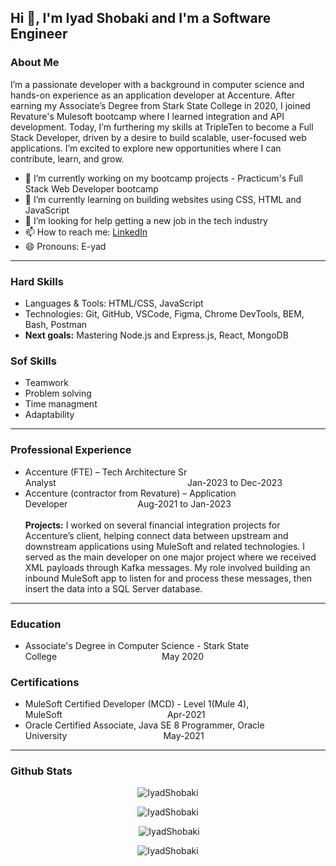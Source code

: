 ## Hi 👋, I'm Iyad Shobaki and I'm a Software Engineer

### About Me
I’m a passionate developer with a background in computer science and hands-on experience as an application developer at Accenture. After earning my Associate’s Degree from Stark State College in 2020, I joined Revature's Mulesoft bootcamp where I learned integration and API development. Today, I’m furthering my skills at TripleTen to become a Full Stack Developer, driven by a desire to build scalable, user-focused web applications. I’m excited to explore new opportunities where I can contribute, learn, and grow.

- 🔭 I’m currently working on my bootcamp projects - Practicum's Full Stack Web Developer bootcamp
- 🌱 I’m currently learning on building websites using CSS, HTML and JavaScript
- 🤔 I’m looking for help getting a new job in the tech industry
- 📫 How to reach me: [LinkedIn](https://www.linkedin.com/in/iyadshobaki/)
- 😄 Pronouns: E-yad

---

### Hard Skills
- Languages & Tools: HTML/CSS, JavaScript
- Technologies: Git, GitHub, VSCode, Figma, Chrome DevTools, BEM, Bash, Postman
- **Next goals:** Mastering Node.js and Express.js, React, MongoDB

### Sof Skills
- Teamwork
- Problem solving
- Time managment
- Adaptability

---

### Professional Experience
- Accenture (FTE) – Tech Architecture Sr Analyst&emsp;&emsp;&emsp;&emsp;&emsp;&emsp;&emsp;&emsp;&emsp;&emsp;&emsp;&emsp;&emsp;&emsp;&emsp;Jan-2023 to Dec-2023
- Accenture (contractor from Revature) – Application Developer&emsp;&emsp;&emsp;&emsp;&emsp;&emsp;&emsp;&emsp;Aug-2021 to Jan-2023\
  <br>
**Projects:** I worked on several financial integration projects for Accenture’s client, helping connect data between upstream and downstream applications using MuleSoft and related technologies. I served as the main developer on one major project where we received XML payloads through Kafka messages. My role involved building an inbound MuleSoft app to listen for and process these messages, then insert the data into a SQL Server database.
---

### Education
 - Associate's Degree in Computer Science - Stark State College&emsp;&emsp;&emsp;&emsp;&emsp;&emsp;&emsp;&emsp;&emsp;&emsp;&emsp;&emsp;May 2020
   
### Certifications
- MuleSoft Certified Developer (MCD) - Level 1(Mule 4), MuleSoft&emsp;&emsp;&emsp;&emsp;&emsp;&emsp;&emsp;&emsp;&emsp;&emsp;&emsp;&emsp;Apr-2021
- Oracle Certified Associate, Java SE 8 Programmer, Oracle University&emsp;&emsp;&emsp;&emsp;&emsp;&emsp;&emsp;&emsp;&emsp;&emsp;&emsp;May-2021 

---
### Github Stats

<p align="center"> <img src="https://komarev.com/ghpvc/?username=IyadShobaki&label=Profile%20views&color=0e75b6&style=flat" alt="IyadShobaki" /> </p>

<p align="center"><img src="https://github-readme-stats.vercel.app/api/top-langs?username=IyadShobaki&show_icons=true&theme=tokyonight&locale=en&layout=compact" alt="IyadShobaki" /></p>

<p align="center">&nbsp;<img src="https://github-readme-stats.vercel.app/api?username=IyadShobaki&show_icons=true&theme=tokyonight&locale=en" alt="IyadShobaki" /></p>

<p align="center"><img src="https://github-readme-streak-stats.herokuapp.com/?user=IyadShobaki&&theme=tokyonight" alt="IyadShobaki" /></p>
